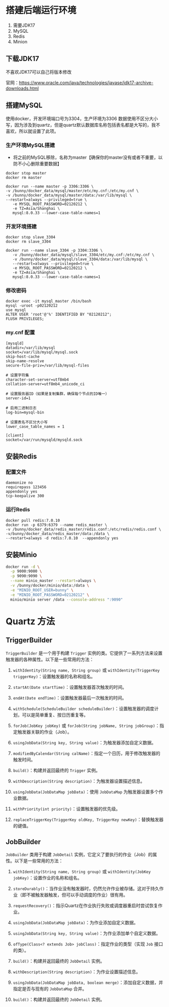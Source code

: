 # 搭建后端运行环境

1. 需要JDK17
2. MySQL
3. Redis
4. Minion

## 下载JDK17

不喜欢JDK17可以自己将版本修改

官网：https://www.oracle.com/java/technologies/javase/jdk17-archive-downloads.html

## 搭建MySQL

使用docker，开发环境端口号为3304，生产环境为3306
数据使用不区分大小写，因为涉及到quartz，但是quartz默认数据库名称包括表名都是大写的，我不喜欢，所以就设置了此项。

### 生产环境MySQL搭建

- 将之前的MySQL移除，名称为master【确保你的master没有或者不重要，以防不小心删除重要数据】

```shell
docker stop master
docker rm master

docker run --name master -p 3306:3306 \
-v /bunny/docker_data/mysql/master/etc/my.cnf:/etc/my.cnf \
-v /bunny/docker_data/mysql/master/data:/var/lib/mysql \
--restart=always --privileged=true \
   -e MYSQL_ROOT_PASSWORD=02120212 \
   -e TZ=Asia/Shanghai \
   mysql:8.0.33 --lower-case-table-names=1
```

### 开发环境搭建

```shell
docker stop slave_3304
docker rm slave_3304

docker run --name slave_3304 -p 3304:3306 \
   -v /bunny/docker_data/mysql/slave_3304/etc/my.cnf:/etc/my.cnf \
   -v /bunny/docker_data/mysql/slave_3304/data:/var/lib/mysql \
   --restart=always --privileged=true \
   -e MYSQL_ROOT_PASSWORD=02120212 \
   -e TZ=Asia/Shanghai \
   mysql:8.0.33 --lower-case-table-names=1
```

### 修改密码

 ```shell
docker exec -it mysql_master /bin/bash
mysql -uroot -p02120212
use mysql
ALTER USER 'root'@'%' IDENTIFIED BY "02120212";
FLUSH PRIVILEGES;
 ```

### my.cnf 配置

```shell
[mysqld]
datadir=/var/lib/mysql
socket=/var/lib/mysql/mysql.sock
skip-host-cache
skip-name-resolve
secure-file-priv=/var/lib/mysql-files

# 设置字符集
character-set-server=utf8mb4
collation-server=utf8mb4_unicode_ci

# 设置服务器ID（如果是复制集群，确保每个节点的ID唯一）
server-id=1

# 启用二进制日志
log-bin=mysql-bin

# 设置表名不区分大小写
lower_case_table_names = 1

[client]
socket=/var/run/mysqld/mysqld.sock
```

## 安装Redis

### 配置文件

```
daemonize no 
requirepass 123456
appendonly yes
tcp-keepalive 300
```

### 运行Redis

```shell
docker pull redis:7.0.10
docker run -p 6379:6379 --name redis_master \
-v /bunny/docker_data/redis_master/redis.conf:/etc/redis/redis.conf \
-v/bunny/docker_data/redis_master/data:/data \
--restart=always -d redis:7.0.10  --appendonly yes
```

## 安装Minio

```sh
docker run -d \
  -p 9000:9000 \
  -p 9090:9090 \
  --name minio_master --restart=always \
  -v /bunny/docker/minio/data:/data \
  -e "MINIO_ROOT_USER=bunny" \
  -e "MINIO_ROOT_PASSWORD=02120212" \
  minio/minio server /data --console-address ":9090"
```

# Quartz 方法

## TriggerBuilder

`TriggerBuilder` 是一个用于构建 `Trigger` 实例的类。它提供了一系列方法来设置触发器的各种属性。以下是一些常用的方法：

1. `withIdentity(String name, String group)` 或 `withIdentity(TriggerKey triggerKey)`：设置触发器的名称和组名。

2. `startAt(Date startTime)`：设置触发器首次触发的时间。

3. `endAt(Date endTime)`：设置触发器最后一次触发的时间。

4. `withSchedule(ScheduleBuilder scheduleBuilder)`：设置触发器的调度计划，可以是简单重复、按日历重复等。

5. `forJob(JobKey jobKey)` 或 `forJob(String jobName, String jobGroup)`：指定触发器关联的作业（Job）。

6. `usingJobData(String key, String value)`：为触发器添加自定义数据。

7. `modifiedByCalendar(String calName)`：指定一个日历，用于修改触发器的触发时间。

8. `build()`：构建并返回最终的 `Trigger` 实例。

9. `withDescription(String description)`：为触发器设置描述信息。

10. `usingJobData(JobDataMap jobData)`：使用 `JobDataMap` 为触发器设置多个作业数据。

11. `withPriority(int priority)`：设置触发器的优先级。

12. `replaceTriggerKey(TriggerKey oldKey, TriggerKey newKey)`：替换触发器的键值。

## JobBuilder

`JobBuilder` 类用于构建 `JobDetail` 实例，它定义了要执行的作业（Job）的属性。以下是一些常用的方法：

1. `withIdentity(String name, String group)` 或 `withIdentity(JobKey jobKey)`：设置作业的名称和组名。

2. `storeDurably()`：当作业没有触发器时，仍然允许作业被存储。这对于持久作业（即不被触发器触发，但可以手动调度的作业）很有用。

3. `requestRecovery()`：指示Quartz在作业执行失败或调度器重启时尝试恢复作业。

4. `usingJobData(JobDataMap jobData)`：为作业添加自定义数据。

5. `usingJobData(String key, String value)`：为作业添加单个自定义数据。

6. `ofType(Class<? extends Job> jobClass)`：指定作业的类型（实现 `Job` 接口的类）。

7. `build()`：构建并返回最终的 `JobDetail` 实例。

8. `withDescription(String description)`：为作业设置描述信息。

9. `usingJobData(JobDataMap jobData, boolean merge)`：添加自定义数据，并指定是否与现有的 `JobDataMap` 合并。

10. `build()`：构建并返回最终的 `JobDetail` 实例。
